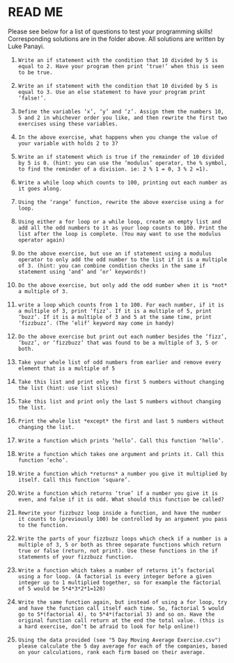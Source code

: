 # READ ME
Please see below for a list of questions to test your programming skills! Corresponding solutions are in the folder above. All solutions are written by Luke Panayi.

1. `Write an if statement with the condition that 10 divided by 5 is equal to 2. Have your program then print ‘true!’ when this is seen to be true.`

2. `Write an if statement with the condition that 10 divided by 5 is equal to 3. Use an else statement to have your program print ‘false!’.`

3. `Define the variables ‘x’, ‘y’ and ‘z’. Assign them the numbers 10, 5 and 2 in whichever order you like, and then rewrite the first two exercises using these variables.`

4. `In the above exercise, what happens when you change the value of your variable with holds 2 to 3?`

5. `Write an if statement which is true if the remainder of 10 divided by 5 is 0. (hint: you can use the ‘modulus’ operator, the % symbol, to find the reminder of a division. ie: 2 % 1 = 0, 3 % 2 =1).`

6. `Write a while loop which counts to 100, printing out each number as it goes along.`

7. `Using the ‘range’ function, rewrite the above exercise using a for loop.`

8. `Using either a for loop or a while loop, create an empty list and add all the odd numbers to it as your loop counts to 100. Print the list after the loop is complete. (You may want to use the modulus operator again)`

9. `Do the above exercise, but use an if statement using a modulus operator to only add the odd number to the list if it is a multiple of 3. (hint: you can combine condition checks in the same if statement using ‘and’ and ‘or’ keywords!)`

10. `Do the above exercise, but only add the odd number when it is *not* a multiple of 3.`

11. `write a loop which counts from 1 to 100. For each number, if it is a multiple of 3, print ‘fizz’. If it is a multiple of 5, print ‘buzz’. If it is a multiple of 3 and 5 at the same time, print ‘fizzbuzz’. (The ‘elif’ keyword may come in handy)`

12. `Do the above exercise but print out each number besides the ‘fizz’, ‘buzz’, or ‘fizzbuzz’ that was found to be a multiple of 3, 5 or both.`

13. `Take your whole list of odd numbers from earlier and remove every element that is a multiple of 5`

14. `Take this list and print only the first 5 numbers without changing the list (hint: use list slices)`

15. `Take this list and print only the last 5 numbers without changing the list.`

16. `Print the whole list *except* the first and last 5 numbers without changing the list.`

17. `Write a function which prints ‘hello’. Call this function ‘hello’.`

18. `Write a function which takes one argument and prints it. Call this function ‘echo’.`

19. `Write a function which *returns* a number you give it multiplied by itself. Call this function ‘square’.`

20. `Write a function which returns ‘true’ if a number you give it is even, and false if it is odd. What should this function be called?`

21. `Rewrite your fizzbuzz loop inside a function, and have the number it counts to (previously 100) be controlled by an argument you pass to the function.`

22. `Write the parts of your fizzbuzz loops which check if a number is a multiple of 3, 5 or both as three separate functions which return true or false (return, not print). Use these functions in the if statements of your fizzbuzz function.`

23. `Write a function which takes a number of returns it’s factorial using a for loop. (A factorial is every integer before a given integer up to 1 multiplied together, so for example the factorial of 5 would be 5*4*3*2*1=120)`

24. `Write the same function again, but instead of using a for loop, try and have the function call itself each time. So, factorial 5 would go to 5*(factorial 4), to 5*4*(factorial 3) and so on. Have the original function call return at the end the total value. (this is a hard exercise, don’t be afraid to look for help online!)`

25. `Using the data provided (see "5 Day Moving Average Exercise.csv") please calculate the 5 day average for each of the companies, based on your calculations, rank each firm based on their average.`
